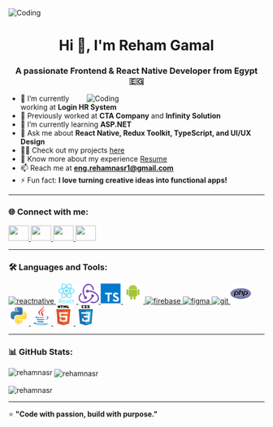 <img alt="Coding" width="100%" height="400" src="https://www.technoloader.com/blog/wp-content/uploads/2020/01/Hire-React-Native.gif"/>

<h1 align="center">Hi 👋, I'm Reham Gamal</h1>
<h3 align="center">A passionate Frontend & React Native Developer from Egypt 🇪🇬</h3>

<img alt="Coding" width="350" align="right" src="https://mir-s3-cdn-cf.behance.net/project_modules/disp/601014116770475.6068beff4640a.gif"/>

- 🔭 I’m currently working at **Login HR System**  
- 💼 Previously worked at **CTA Company** and **Infinity Solution**  
- 🌱 I’m currently learning **ASP.NET**  
- 💬 Ask me about **React Native, Redux Toolkit, TypeScript, and UI/UX Design**  
- 👨‍💻 Check out my projects [here](https://drive.google.com/file/d/1OvGSvihyussOLVJKuYfBpLHsOXNtut8W/view?usp=share_link)  
- 📄 Know more about my experience [Resume](https://drive.google.com/file/d/1wM6eZ35715HAEb1oNyELkxhtq20oeYuS/view?usp=sharing)  
- 📫 Reach me at **eng.rehamnasr1@gmail.com**  
- ⚡ Fun fact: **I love turning creative ideas into functional apps!**

---

### 🌐 Connect with me:
<p align="left">
<a href="https://linkedin.com/in/reham-nasr" target="_blank">
  <img src="https://raw.githubusercontent.com/rahuldkjain/github-profile-readme-generator/master/src/images/icons/Social/linked-in-alt.svg" height="30" width="40" />
</a>
<a href="https://fb.com/ريهام جمال" target="_blank">
  <img src="https://raw.githubusercontent.com/rahuldkjain/github-profile-readme-generator/master/src/images/icons/Social/facebook.svg" height="30" width="40" />
</a>
<a href="https://www.behance.net/reham-nasr" target="_blank">
  <img src="https://raw.githubusercontent.com/rahuldkjain/github-profile-readme-generator/master/src/images/icons/Social/behance.svg" height="30" width="40" />
</a>
<a href="https://www.youtube.com/@semicolon9252" target="_blank">
  <img src="https://raw.githubusercontent.com/rahuldkjain/github-profile-readme-generator/master/src/images/icons/Social/youtube.svg" height="30" width="40" />
</a>
</p>

---

### 🛠️ Languages and Tools:
<p align="left"> 
  <a href="https://reactnative.dev/" target="_blank" rel="noreferrer">
    <img src="https://reactnative.dev/img/header_logo.svg" alt="reactnative" width="40" height="40"/> 
  </a> 
  <a href="https://reactjs.org/" target="_blank" rel="noreferrer">
    <img src="https://raw.githubusercontent.com/devicons/devicon/master/icons/react/react-original-wordmark.svg" alt="react" width="40" height="40"/> 
  </a> 
  <a href="https://redux.js.org" target="_blank" rel="noreferrer">
    <img src="https://raw.githubusercontent.com/devicons/devicon/master/icons/redux/redux-original.svg" alt="redux" width="40" height="40"/> 
  </a> 
  <a href="https://www.typescriptlang.org/" target="_blank" rel="noreferrer">
    <img src="https://raw.githubusercontent.com/devicons/devicon/master/icons/typescript/typescript-original.svg" alt="typescript" width="40" height="40"/> 
  </a> 
  <a href="https://developer.android.com" target="_blank" rel="noreferrer">
    <img src="https://raw.githubusercontent.com/devicons/devicon/master/icons/android/android-original-wordmark.svg" alt="android" width="40" height="40"/> 
  </a> 
  <a href="https://firebase.google.com/" target="_blank" rel="noreferrer">
    <img src="https://www.vectorlogo.zone/logos/firebase/firebase-icon.svg" alt="firebase" width="40" height="40"/> 
  </a>
  <a href="https://www.figma.com/" target="_blank" rel="noreferrer">
    <img src="https://www.vectorlogo.zone/logos/figma/figma-icon.svg" alt="figma" width="40" height="40"/> 
  </a>
  <a href="https://git-scm.com/" target="_blank" rel="noreferrer">
    <img src="https://www.vectorlogo.zone/logos/git-scm/git-scm-icon.svg" alt="git" width="40" height="40"/> 
  </a> 
  <a href="https://www.php.net" target="_blank" rel="noreferrer">
    <img src="https://raw.githubusercontent.com/devicons/devicon/master/icons/php/php-original.svg" alt="php" width="40" height="40"/> 
  </a> 
  <a href="https://www.python.org" target="_blank" rel="noreferrer">
    <img src="https://raw.githubusercontent.com/devicons/devicon/master/icons/python/python-original.svg" alt="python" width="40" height="40"/> 
  </a> 
  <a href="https://www.java.com" target="_blank" rel="noreferrer">
    <img src="https://raw.githubusercontent.com/devicons/devicon/master/icons/java/java-original.svg" alt="java" width="40" height="40"/> 
  </a> 
  <a href="https://www.w3.org/html/" target="_blank" rel="noreferrer">
    <img src="https://raw.githubusercontent.com/devicons/devicon/master/icons/html5/html5-original-wordmark.svg" alt="html5" width="40" height="40"/> 
  </a> 
  <a href="https://www.w3schools.com/css/" target="_blank" rel="noreferrer">
    <img src="https://raw.githubusercontent.com/devicons/devicon/master/icons/css3/css3-original-wordmark.svg" alt="css3" width="40" height="40"/> 
  </a> 
</p>

---

### 📊 GitHub Stats:
<p>
  <img align="left" src="https://github-readme-stats.vercel.app/api/top-langs?username=rehamnasr&show_icons=true&locale=en&layout=compact" alt="rehamnasr" />
</p>

<p>&nbsp;<img align="center" src="https://github-readme-stats.vercel.app/api?username=rehamnasr&show_icons=true&locale=en" alt="rehamnasr" /></p>

<p><img align="center" src="https://github-readme-streak-stats.herokuapp.com/?user=rehamnasr&" alt="rehamnasr" /></p>

---

⭐️ **"Code with passion, build with purpose."**
